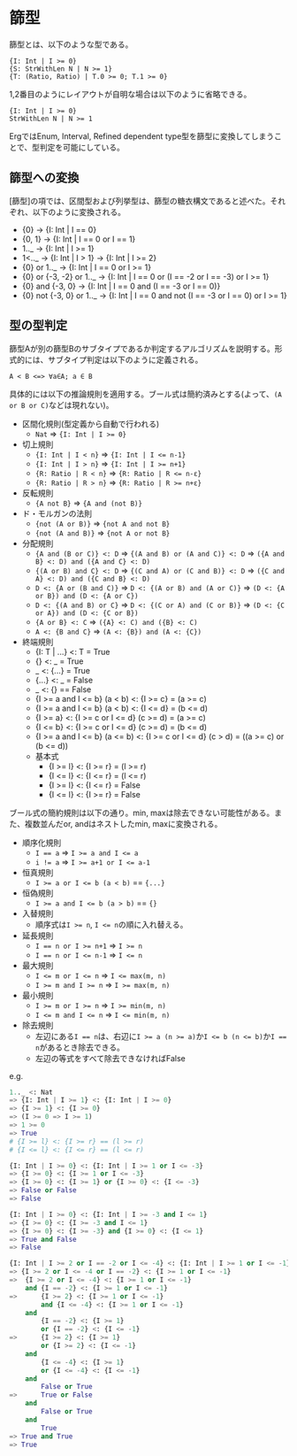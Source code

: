 # 篩型

篩型とは、以下のような型である。

```erg
{I: Int | I >= 0}
{S: StrWithLen N | N >= 1}
{T: (Ratio, Ratio) | T.0 >= 0; T.1 >= 0}
```

1,2番目のようにレイアウトが自明な場合は以下のように省略できる。

```erg
{I: Int | I >= 0}
StrWithLen N | N >= 1
```

ErgではEnum, Interval, Refined dependent type型を篩型に変換してしまうことで、型判定を可能にしている。

## 篩型への変換

[篩型]の項では、区間型および列挙型は、篩型の糖衣構文であると述べた。それぞれ、以下のように変換される。

* {0} -> {I: Int | I == 0}
* {0, 1} -> {I: Int | I == 0 or I == 1}
* 1.._ -> {I: Int | I >= 1}
* 1<.._ -> {I: Int | I > 1} -> {I: Int | I >= 2}
* {0} or 1.._ -> {I: Int | I == 0 or I >= 1}
* {0} or {-3, -2} or 1.._ -> {I: Int | I == 0 or (I == -2 or I == -3) or I >= 1}
* {0} and {-3, 0} -> {I: Int | I == 0 and (I == -3 or I == 0)}
* {0} not {-3, 0} or 1.._ -> {I: Int | I == 0 and not (I == -3 or I == 0) or I >= 1}

## 型の型判定

篩型Aが別の篩型Bのサブタイプであるか判定するアルゴリズムを説明する。形式的には、サブタイプ判定は以下のように定義される。

```console
A < B <=> ∀a∈A; a ∈ B
```

具体的には以下の推論規則を適用する。ブール式は簡約済みとする(よって、`(A or B or C)`などは現れない)。

* 区間化規則(型定義から自動で行われる)
  * `Nat` => `{I: Int | I >= 0}`
* 切上規則
  * `{I: Int | I < n}` => `{I: Int | I <= n-1}`
  * `{I: Int | I > n}` => `{I: Int | I >= n+1}`
  * `{R: Ratio | R < n}` => `{R: Ratio | R <= n-ε}`
  * `{R: Ratio | R > n}` => `{R: Ratio | R >= n+ε}`
* 反転規則
  * `{A not B}` => `{A and (not B)}`
* ド・モルガンの法則
  * `{not (A or B)}` => `{not A and not B}`
  * `{not (A and B)}` => `{not A or not B}`
* 分配規則
  * `{A and (B or C)} <: D` => `{(A and B) or (A and C)} <: D` => `({A and B} <: D) and ({A and C} <: D)`
  * `{(A or B) and C} <: D` => `{(C and A) or (C and B)} <: D` => `({C and A} <: D) and ({C and B} <: D)`
  * `D <: {A or (B and C)}` => `D <: {(A or B) and (A or C)}` => `(D <: {A or B}) and (D <: {A or C})`
  * `D <: {(A and B) or C}` => `D <: {(C or A) and (C or B)}` => `(D <: {C or A}) and (D <: {C or B})`
  * `{A or B} <: C` => `({A} <: C) and ({B} <: C)`
  * `A <: {B and C}` => `(A <: {B}) and (A <: {C})`
* 終端規則
  * {I: T | ...} <: T = True
  * {} <: _ = True
  * _ <: {...} = True
  * {...} <: _ = False
  * _ <: {} == False
  * {I >= a and I <= b} (a < b) <: {I >= c} = (a >= c)
  * {I >= a and I <= b} (a < b) <: {I <= d} = (b <= d)
  * {I >= a} <: {I >= c or I <= d} (c >= d) = (a >= c)
  * {I <= b} <: {I >= c or I <= d} (c >= d) = (b <= d)
  * {I >= a and I <= b} (a <= b) <: {I >= c or I <= d} (c > d) = ((a >= c) or (b <= d))
  * 基本式
    * {I >= l} <: {I >= r} = (l >= r)
    * {I <= l} <: {I <= r} = (l <= r)
    * {I >= l} <: {I <= r} = False
    * {I <= l} <: {I >= r} = False

ブール式の簡約規則は以下の通り。min, maxは除去できない可能性がある。また、複数並んだor, andはネストしたmin, maxに変換される。

* 順序化規則
  * `I == a` => `I >= a and I <= a`
  * `i != a` => `I >= a+1 or I <= a-1`
* 恒真規則
  * `I >= a or I <= b (a < b)` == `{...}`
* 恒偽規則
  * `I >= a and I <= b (a > b)` == `{}`
* 入替規則
  * 順序式は`I >= n`, `I <= n`の順に入れ替える。
* 延長規則
  * `I == n or I >= n+1` => `I >= n`
  * `I == n or I <= n-1` => `I <= n`
* 最大規則
  * `I <= m or I <= n` => `I <= max(m, n)`
  * `I >= m and I >= n` => `I >= max(m, n)`
* 最小規則
  * `I >= m or I >= n` => `I >= min(m, n)`
  * `I <= m and I <= n` => `I <= min(m, n)`
* 除去規則
  * 左辺にある`I == n`は、右辺に`I >= a (n >= a)`か`I <= b (n <= b)`か`I == n`があるとき除去できる。
  * 左辺の等式をすべて除去できなければFalse

e.g.

```python
1.._ <: Nat
=> {I: Int | I >= 1} <: {I: Int | I >= 0}
=> {I >= 1} <: {I >= 0}
=> (I >= 0 => I >= 1)
=> 1 >= 0
=> True
# {I >= l} <: {I >= r} == (l >= r)
# {I <= l} <: {I <= r} == (l <= r)
```

```python
{I: Int | I >= 0} <: {I: Int | I >= 1 or I <= -3}
=> {I >= 0} <: {I >= 1 or I <= -3}
=> {I >= 0} <: {I >= 1} or {I >= 0} <: {I <= -3}
=> False or False
=> False
```

```python
{I: Int | I >= 0} <: {I: Int | I >= -3 and I <= 1}
=> {I >= 0} <: {I >= -3 and I <= 1}
=> {I >= 0} <: {I >= -3} and {I >= 0} <: {I <= 1}
=> True and False
=> False
```

```python
{I: Int | I >= 2 or I == -2 or I <= -4} <: {I: Int | I >= 1 or I <= -1}
=> {I >= 2 or I <= -4 or I == -2} <: {I >= 1 or I <= -1}
=>  {I >= 2 or I <= -4} <: {I >= 1 or I <= -1}
    and {I == -2} <: {I >= 1 or I <= -1}
=>      {I >= 2} <: {I >= 1 or I <= -1}
        and {I <= -4} <: {I >= 1 or I <= -1}
    and
        {I == -2} <: {I >= 1}
        or {I == -2} <: {I <= -1}
=>      {I >= 2} <: {I >= 1}
        or {I >= 2} <: {I <= -1}
    and
        {I <= -4} <: {I >= 1}
        or {I <= -4} <: {I <= -1}
    and
        False or True
=>      True or False
    and
        False or True
    and
        True
=> True and True
=> True
```
